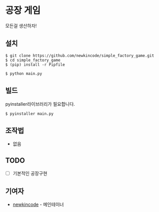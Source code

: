 # 공장 게임

모든걸 생산하자!

## 설치

```console
$ git clone https://github.com/newkincode/simple_factory_game.git
$ cd simple_factory_game
$ (pip) install -r Pipfile

$ python main.py
```

## 빌드

pyinstaller라이브러리가 필요합니다.

```console
$ pyinstaller main.py
```

## 조작법

-   없음

## TODO

-   [ ] 기본적인 공장구현

## 기여자

-   [newkincode](https://github.com/newkincode) - 메인테이너
